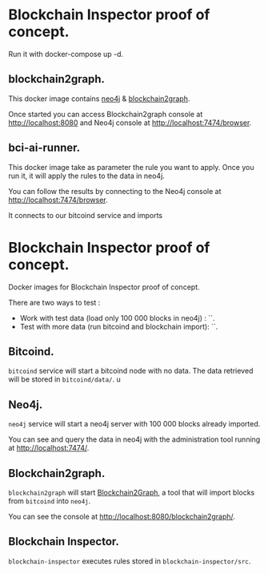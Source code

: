 # Blockchain Inspector proof of concept.

Run it with docker-compose up -d.

## blockchain2graph.
This docker image contains [neo4j](https://neo4j.com) & [blockchain2graph](https://github.com/straumat/blockchain2graph). 

Once started you can access Blockchain2graph console at [http://localhost:8080](http://localhost:8080) and Neo4j console at [http://localhost:7474/browser](http://localhost:7474/browser).  

## bci-ai-runner.
This docker image take as parameter the rule you want to apply. Once you run it, it will apply the rules to the data in neo4j.

You can follow the results by connecting to the Neo4j console at [http://localhost:7474/browser](http://localhost:7474/browser).


It connects to our bitcoind service and imports 



# Blockchain Inspector proof of concept.
Docker images for Blockchain Inspector proof of concept.

There are two ways to test : 
* Work with test data (load only 100 000 blocks in neo4j) : ``. 
* Test with more data (run bitcoind and blockchain import): ``.

## Bitcoind.
`bitcoind` service will start a bitcoind node with no data. The data retrieved will be stored in `bitcoind/data/`.
u 
## Neo4j.
`neo4j` service will start a neo4j server with 100 000 blocks already imported.

You can see and query the data in neo4j with the administration tool running at [http://localhost:7474/](http://localhost:7474/).

## Blockchain2graph.
`blockchain2graph` will start [Blockchain2Graph](https://github.com/straumat/blockchain2graph), a tool that will import blocks from `bitcoind` into `neo4j`.

You can see the console at [http://localhost:8080/blockchain2graph/](http://localhost:8080/blockchain2graph/).

## Blockchain Inspector.
`blockchain-inspector` executes rules stored in `blockchain-inspector/src`.